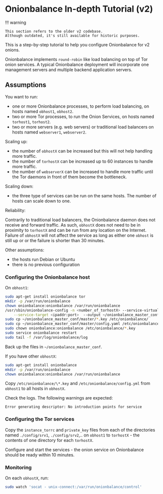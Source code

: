 # Onionbalance In-depth Tutorial (v2)

!!! warning

    This section refers to the older v2 codebase.
    Although outdated, it's still available for historic purposes.

This is a step-by-step tutorial to help you configure Onionbalance for
v2 onions.

Onionbalance implements `round-robin` like load balancing on
top of Tor onion services. A typical Onionbalance deployment will
incorporate one management servers and multiple backend application
servers.

## Assumptions

You want to run:

* one or more Onionbalance processes, to perform load balancing, on hosts named
  `obhost1`, `obhost2`.
* two or more Tor processes, to run the Onion Services, on hosts named
  `torhost1`, `torhost2`.
* two or more servers (e.g. web servers) or traditional load balancers on hosts
  named `webserver1`, `webserver2`.

Scaling up:

* the number of `obhostX` can be increased but this will not help handling more
  traffic.
* the number of `torhostX` can be increased up to 60 instances to handle more
  traffic.
* the number of `webserverX` can be increased to handle more traffic until the
  Tor daemons in front of them become the bottleneck.

Scaling down:

* the three type of services can be run on the same hosts. The number of hosts
  can scale down to one.

Reliability:

Contrarily to traditional load balancers, the Onionbalance daemon does
not receive and forward traffic. As such, `obhostX` does not need to be
in proximity to `torhostX` and can be run from any location on the
Internet. Failure of `obhostX` will not affect the service as long as
either one `obhost` is still up or or the failure is shorter than 30
minutes.

Other assumptions:

* the hosts run Debian or Ubuntu
* there is no previous configuration

### Configuring the Onionbalance host

On `obhost1`:

```bash
sudo apt-get install onionbalance tor
mkdir -p /var/run/onionbalance
chown onionbalance:onionbalance /var/run/onionbalance
/usr/sbin/onionbalance-config -n <number_of_torhostX> --service-virtual-port <port> \
    --service-target <ipaddr:port>  --output ~/onionbalance_master_conf
sudo cp ~/onionbalance_master_conf/master/*.key /etc/onionbalance/
sudo cp ~/onionbalance_master_conf/master/config.yaml /etc/onionbalance/
sudo chown onionbalance:onionbalance /etc/onionbalance/*.key
sudo service onionbalance restart
sudo tail -f /var/log/onionbalance/log
```

Back up the files in `~/onionbalance_master_conf`.

If you have other `obhostX`:

```bash
sudo apt-get install onionbalance
mkdir -p /var/run/onionbalance
chown onionbalance:onionbalance /var/run/onionbalance
```

Copy `/etc/onionbalance/\*.key` and `/etc/onionbalance/config.yml` from
`obhost1` to all hosts in `obhostX`.

Check the logs. The following warnings are expected:

    Error generating descriptor: No introduction points for service

### Configuring the Tor services

Copy the `instance_torrc` and `private_key` files from each of the
directories named `./config/srv1`, `./config/srv2`,.. on `obhost1` to
`torhostX` - the contents of one directory for each `torhostX`.

Configure and start the services - the onion service on Onionbalance
should be ready within 10 minutes.

### Monitoring

On each `obhostX`, run:

```bash
sudo watch 'socat - unix-connect:/var/run/onionbalance/control'
```
